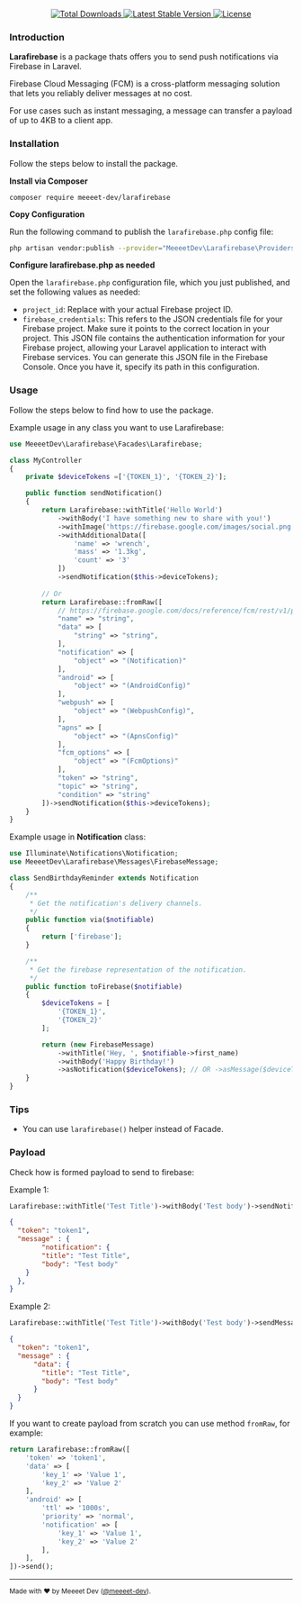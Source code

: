 <p align="center">
    <a href="https://packagist.org/packages/meeeet-dev/larafirebase">
        <img src="https://img.shields.io/packagist/dt/meeeet-dev/larafirebase" alt="Total Downloads">
    </a>
    <a href="https://packagist.org/packages/meeeet-dev/larafirebase">
        <img src="https://img.shields.io/packagist/v/meeeet-dev/larafirebase" alt="Latest Stable Version">
    </a>
    <a href="https://packagist.org/packages/meeeet-dev/larafirebase">
        <img src="https://img.shields.io/packagist/l/meeeet-dev/larafirebase" alt="License">
    </a>
</p>


### Introduction

**Larafirebase** is a package thats offers you to send push notifications via Firebase in Laravel.

Firebase Cloud Messaging (FCM) is a cross-platform messaging solution that lets you reliably deliver messages at no cost.

For use cases such as instant messaging, a message can transfer a payload of up to 4KB to a client app.

### Installation

Follow the steps below to install the package.


**Install via Composer**

```
composer require meeeet-dev/larafirebase
```

**Copy Configuration**

Run the following command to publish the `larafirebase.php` config file:

```bash
php artisan vendor:publish --provider="MeeeetDev\Larafirebase\Providers\LarafirebaseServiceProvider"
```

**Configure larafirebase.php as needed**

Open the `larafirebase.php` configuration file, which you just published, and set the following values as needed:

- `project_id`: Replace with your actual Firebase project ID.
- `firebase_credentials`: This refers to the JSON credentials file for your Firebase project. Make sure it points to the correct location in your project. This JSON file contains the authentication information for your Firebase project, allowing your Laravel application to interact with Firebase services. You can generate this JSON file in the Firebase Console. Once you have it, specify its path in this configuration.

### Usage

Follow the steps below to find how to use the package.

Example usage in any class you want to use Larafirebase:

```php
use MeeeetDev\Larafirebase\Facades\Larafirebase;

class MyController
{
    private $deviceTokens =['{TOKEN_1}', '{TOKEN_2}'];

    public function sendNotification()
    {
        return Larafirebase::withTitle('Hello World')
            ->withBody('I have something new to share with you!')
            ->withImage('https://firebase.google.com/images/social.png')
            ->withAdditionalData([
                'name' => 'wrench',
                'mass' => '1.3kg',
                'count' => '3'
            ])
            ->sendNotification($this->deviceTokens);
        
        // Or
        return Larafirebase::fromRaw([
            // https://firebase.google.com/docs/reference/fcm/rest/v1/projects.messages
            "name" => "string",
            "data" => [
                "string" => "string",
            ],
            "notification" => [
                "object" => "(Notification)"
            ],
            "android" => [
                "object" => "(AndroidConfig)"
            ],
            "webpush" => [
                "object" => "(WebpushConfig)",
            ],
            "apns" => [
                "object" => "(ApnsConfig)"
            ],
            "fcm_options" => [
                "object" => "(FcmOptions)"
            ],
            "token" => "string",
            "topic" => "string",
            "condition" => "string"
        ])->sendNotification($this->deviceTokens);
    }
}
```

Example usage in **Notification** class:

```php
use Illuminate\Notifications\Notification;
use MeeeetDev\Larafirebase\Messages\FirebaseMessage;

class SendBirthdayReminder extends Notification
{
    /**
     * Get the notification's delivery channels.
     */
    public function via($notifiable)
    {
        return ['firebase'];
    }

    /**
     * Get the firebase representation of the notification.
     */
    public function toFirebase($notifiable)
    {
        $deviceTokens = [
            '{TOKEN_1}',
            '{TOKEN_2}'
        ];

        return (new FirebaseMessage)
            ->withTitle('Hey, ', $notifiable->first_name)
            ->withBody('Happy Birthday!')
            ->asNotification($deviceTokens); // OR ->asMessage($deviceTokens);
    }
}
```

### Tips

- You can use `larafirebase()` helper instead of Facade.

### Payload

Check how is formed payload to send to firebase:

Example 1:

```php
Larafirebase::withTitle('Test Title')->withBody('Test body')->sendNotification('token1');
```

```json
{
  "token": "token1",
  "message" : {
        "notification": {
        "title": "Test Title",
        "body": "Test body"
    }
  },
}
```

Example 2:

```php
Larafirebase::withTitle('Test Title')->withBody('Test body')->sendMessage('token1');
```

```json
{
  "token": "token1",
  "message" : {
      "data": {
        "title": "Test Title",
        "body": "Test body"
      }
  }
}
```

If you want to create payload from scratch you can use method `fromRaw`, for example:

```php
return Larafirebase::fromRaw([
    'token' => 'token1',
    'data' => [
        'key_1' => 'Value 1',
        'key_2' => 'Value 2'
    ],
    'android' => [
        'ttl' => '1000s',
        'priority' => 'normal',
        'notification' => [
            'key_1' => 'Value 1',
            'key_2' => 'Value 2'
        ],
    ],
])->send();
```

---


<sup>Made with ♥ by Meeeet Dev ([@meeeet-dev](https://github.com/meeeet-dev)).</sup>
